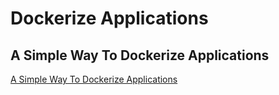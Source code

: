 # Dockerize Applications

## A Simple Way To Dockerize Applications
[A Simple Way To Dockerize Applications](http://jasonwilder.com/blog/2014/10/13/a-simple-way-to-dockerize-applications/)
